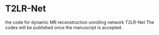 # T2LR-Net
the code for dynamic MR reconstruction unrolling network T2LR-Net
The codes will be published once the manuscript is accepted.

